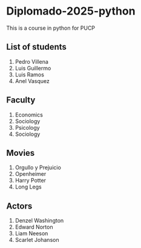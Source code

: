 # Diplomado-2025-python
This is a course in python for PUCP

## List of students
1. Pedro Villena
2. Luis Guillermo
3. Luis Ramos
4. Anel Vasquez

## Faculty
1. Economics
2. Sociology
3. Psicology
4. Sociology

## Movies
1. Orgullo y Prejuicio
2. Openheimer
3. Harry Potter
4. Long Legs

## Actors
1. Denzel Washington
2. Edward Norton
3. Liam Neeson
4. Scarlet Johanson

